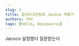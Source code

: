 ```yaml
---
slug: 1 
title: 집사의고민팀의 Jacoco 적용기 
authors: 가비
tags: [hello, docusaurus]
---
```


Jacoco 설정했다 질문받는다